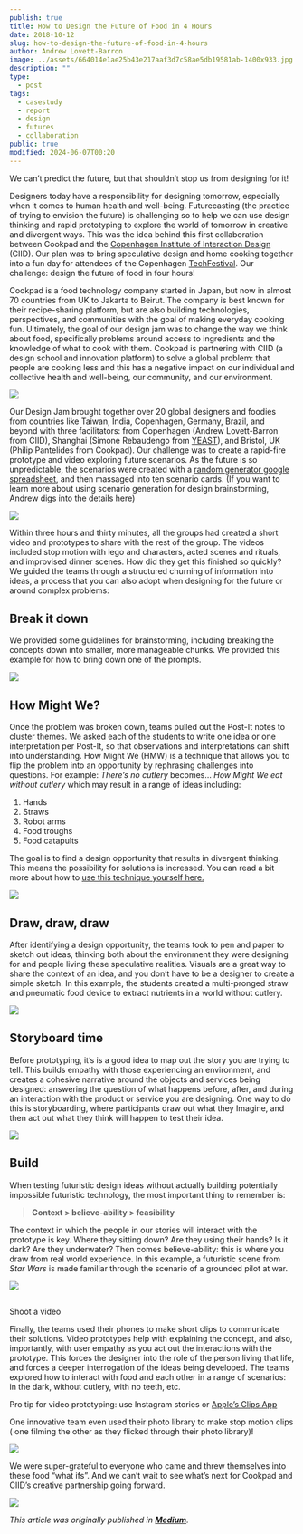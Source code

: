 ```yaml
---
publish: true
title: How to Design the Future of Food in 4 Hours
date: 2018-10-12
slug: how-to-design-the-future-of-food-in-4-hours
author: Andrew Lovett-Barron
image: ../assets/664014e1ae25b43e217aaf3d7c58ae5db19581ab-1400x933.jpg
description: ""
type:
  - post
tags:
  - casestudy
  - report
  - design
  - futures
  - collaboration
public: true
modified: 2024-06-07T00:20
---
```


We can’t predict the future, but that shouldn’t stop us from designing for it!

Designers today have a responsibility for designing tomorrow, especially when it comes to human health and well-being. Futurecasting (the practice of trying to envision the future) is challenging so to help we can use design thinking and rapid prototyping to explore the world of tomorrow in creative and divergent ways. This was the idea behind this first collaboration between Cookpad and the [Copenhagen Institute of Interaction Design](http://ciid.dk/) (CIID). Our plan was to bring speculative design and home cooking together into a fun day for attendees of the Copenhagen [TechFestival](https://techfestival.co/). Our challenge: design the future of food in four hours!

Cookpad is a food technology company started in Japan, but now in almost 70 countries from UK to Jakarta to Beirut. The company is best known for their recipe-sharing platform, but are also building technologies, perspectives, and communities with the goal of making everyday cooking fun. Ultimately, the goal of our design jam was to change the way we think about food, specifically problems around access to ingredients and the knowledge of what to cook with them. Cookpad is partnering with CIID (a design school and innovation platform) to solve a global problem: that people are cooking less and this has a negative impact on our individual and collective health and well-being, our community, and our environment.

![](../_assets/f5fd342b8eb07bf57b43cda68224133e72fcc9ea-1000x751.jpg)

Our Design Jam brought together over 20 global designers and foodies from countries like Taiwan, India, Copenhagen, Germany, Brazil, and beyond with three facilitators: from Copenhagen (Andrew Lovett-Barron from CIID), Shanghai (Simone Rebaudengo from [YEAST](https://medium.com/yeastlab)), and Bristol, UK (Philip Pantelides from Cookpad). Our challenge was to create a rapid-fire prototype and video exploring future scenarios. As the future is so unpredictable, the scenarios were created with a [random generator google spreadsheet](https://docs.google.com/spreadsheets/d/1DZBf9pJohb3O3a8g54oUr-kuzEyLop6Lwnk4f7CBMmA/edit?usp=sharing), and then massaged into ten scenario cards. (If you want to learn more about using scenario generation for design brainstorming, Andrew digs into the details here)

![](../_assets/664014e1ae25b43e217aaf3d7c58ae5db19581ab-1400x933.jpg)

Within three hours and thirty minutes, all the groups had created a short video and prototypes to share with the rest of the group. The videos included stop motion with lego and characters, acted scenes and rituals, and improvised dinner scenes. How did they get this finished so quickly? We guided the teams through a structured churning of information into ideas, a process that you can also adopt when designing for the future or around complex problems:

## **Break it down**

We provided some guidelines for brainstorming, including breaking the concepts down into smaller, more manageable chunks. We provided this example for how to bring down one of the prompts.

![](../_assets/2a7297072e39412361992124d534ca0ca494896d-1400x731.png)

## How Might We?

Once the problem was broken down, teams pulled out the Post-It notes to cluster themes. We asked each of the students to write one idea or one interpretation per Post-It, so that observations and interpretations can shift into understanding. How Might We (HMW) is a technique that allows you to flip the problem into an opportunity by rephrasing challenges into questions. For example: _There’s no cutlery_ becomes… _How Might We eat without cutlery_ which may result in a range of ideas including:

1. Hands
2. Straws
3. Robot arms
4. Food troughs
5. Food catapults

The goal is to find a design opportunity that results in divergent thinking. This means the possibility for solutions is increased. You can read a bit more about how to [use this technique yourself here.](https://medium.com/@readywater/hmw-how-might-we-c04423a4437d)

![](../_assets/368911a6f6cff9a069b34b6a9ad1a0d45b841db7-1400x933.jpg)

## Draw, draw, draw

After identifying a design opportunity, the teams took to pen and paper to sketch out ideas, thinking both about the environment they were designing for and people living these speculative realities. Visuals are a great way to share the context of an idea, and you don’t have to be a designer to create a simple sketch. In this example, the students created a multi-pronged straw and pneumatic food device to extract nutrients in a world without cutlery.

![](../_assets/46838a001c7d75432c1d4c43bc704bb24ab6870b-1400x1050.png)

## Storyboard time

Before prototyping, it’s is a good idea to map out the story you are trying to tell. This builds empathy with those experiencing an environment, and creates a cohesive narrative around the objects and services being designed: answering the question of what happens before, after, and during an interaction with the product or service you are designing. One way to do this is storyboarding, where participants draw out what they Imagine, and then act out what they think will happen to test their idea.

![](../_assets/3b5cb03a5440aedabe5cff543db4f6313b8933f9-1000x1332.png)

## Build

When testing futuristic design ideas without actually building potentially impossible futuristic technology, the most important thing to remember is:

> **Context > believe-ability > feasibility**

The context in which the people in our stories will interact with the prototype is key. Where they sitting down? Are they using their hands? Is it dark? Are they underwater? Then comes believe-ability: this is where you draw from real world experience. In this example, a futuristic scene from _Star Wars_ is made familiar through the scenario of a grounded pilot at war.

![](../_assets/2f84221883c143e9e6603a020407bb50ed2f8f17-1400x705.png)

##

Shoot a video

Finally, the teams used their phones to make short clips to communicate their solutions. Video prototypes help with explaining the concept, and also, importantly, with user empathy as you act out the interactions with the prototype. This forces the designer into the role of the person living that life, and forces a deeper interrogation of the ideas being developed. The teams explored how to interact with food and each other in a range of scenarios: in the dark, without cutlery, with no teeth, etc.

Pro tip for video prototyping: use Instagram stories or [Apple’s Clips App](https://www.apple.com/clips/)

One innovative team even used their photo library to make stop motion clips ( one filming the other as they flicked through their photo library)!

![](../_assets/9ccb9d007f09919fb2c51598be52017abe8197ac-1400x1865.jpg)

We were super-grateful to everyone who came and threw themselves into these food “what ifs”. And we can’t wait to see what’s next for Cookpad and CIID’s creative partnership going forward.

![](../_assets/c7a2cf23ae0eba3b32aeede20d307f1a55ce8033-1400x933.jpg)

_This article was originally published in [**Medium**](https://medium.com/ciid-stories/how-to-design-the-future-of-food-in-4-hours-feb3de598cbb)._
